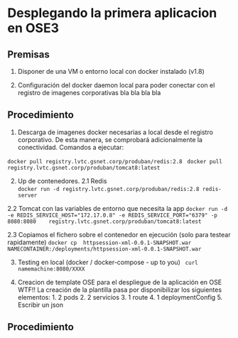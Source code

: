 # Desplegando la primera aplicacion en OSE3

## Premisas
  1. Disponer de una VM o entorno local con docker instalado (v1.8)
  
  2. Configuración del docker daemon local para poder conectar con el registro de imagenes corporativas
     bla bla bla bla
  
## Procedimiento
  1. Descarga de imagenes docker necesarias a local desde el registro corporativo. De esta manera, se comprobará adicionalmente la conectividad. Comandos a ejecutar:

  `docker pull registry.lvtc.gsnet.corp/produban/redis:2.8 `
  `docker pull registry.lvtc.gsnet.corp/produban/tomcat8:latest`
  
  2. Up de contenedores. 
  2.1 Redis   
    `docker run -d registry.lvtc.gsnet.corp/produban/redis:2.8 redis-server`  

  2.2 Tomcat con las variables de entorno que necesita la app
    `docker run -d -e REDIS_SERVICE_HOST="172.17.0.8" -e REDIS_SERVICE_PORT="6379" -p 8080:8080    registry.lvtc.gsnet.corp/produban/tomcat8:latest`
    
  2.3 Copiamos el fichero sobre el contenedor en ejecución (solo para testear rapidamente)
    `docker cp  httpsession-xml-0.0.1-SNAPSHOT.war NAMECONTAINER:/deployments/httpsession-xml-0.0.1-SNAPSHOT.war`
    
  3. Testing en local (docker / docker-compose - up to you)
  ` curl namemachine:8080/XXXX`

  4. Creacion de template OSE para el despliegue de la aplicación en OSE
  WTF!!
    La creación de la plantilla pasa por disponibilizar los siguientes elementos:
    1. 2 pods
    2. 2 servicios
    3. 1 route
    4. 1 deploymentConfig
    5. Escribir un json 
   

  
## Procedimiento
